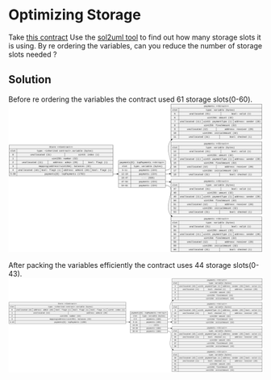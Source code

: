 # Optimizing Storage

Take [this contract](https://gist.github.com/extropyCoder/6e9b5d5497b8ead54590e72382cdca24)
Use the [sol2uml tool](https://github.com/naddison36/sol2uml) to find out how many storage slots it is using.
By re ordering the variables, can you reduce the number of storage slots needed ?

## Solution

Before re ordering the variables the contract used 61 storage slots(0-60).
![Initial Storage Slot](./Store-initial.svg)

After packing the variables efficiently the contract uses 44 storage slots(0-43).
![Final Storage Slot](./Store.svg)
